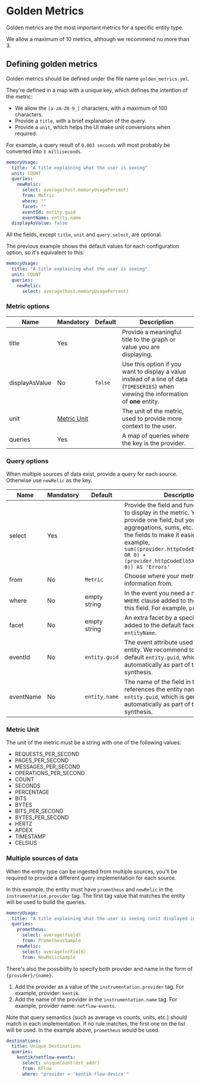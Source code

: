 # Golden Metrics

Golden metrics are the most important metrics for a specific entity type.

We allow a maximum of 10 metrics, although we recommend no more than 3.

## Defining golden metrics

Golden metrics should be defined under the file name `golden_metrics.yml`.

They're defined in a map with a unique key, which defines the intention of the metric: 

* We allow the `[a-zA-Z0-9_]` characters, with a maximum of 100 characters.
* Provide a `title`, with a brief explanation of the query.
* Provide a `unit`, which helps the UI make unit conversions when required.

For example, a query result of `0.003 seconds` will most probably be converted into `3 milliseconds`.

```yaml
memoryUsage:
  title: "A title explaining what the user is seeing"
  unit: COUNT
  queries:
    newRelic:
      select: average(host.memoryUsagePercent)
      from: Metric
      where: ""
      facet: ""
      eventId: entity.guid
      eventName: entity.name
  displayAsValue: false
```

All the fields, except `title`, `unit` and `query.select`, are optional.

The previous example shows the default values for each configuration option, so it's equivalent to this:

```yaml
memoryUsage:
  title: "A title explaining what the user is seeing"
  unit: COUNT
  queries:
    newRelic:
      select: average(host.memoryUsagePercent)
```

### Metric options

| **Name** | **Mandatory** | **Default** | **Description**                                            | 
| -------- | ------------- | ------------ | ---------------------------------------------             |
| title    |      Yes      |  | Provide a meaningful title to the graph or value you are displaying.|
| displayAsValue |   No    | `false` | Use this option if you want to display a value instead of a line of data (`TIMESERIES`) when viewing the information of **one** entity. |
| unit     | [Metric Unit](#metric-unit) |   | The unit of the metric, used to provide more context to the user. |
| queries  | Yes | | A map of queries where the key is the provider.|

### Query options

When multiple sources of data exist, provide a query for each source. Otherwise use `newRelic` as the key.

| **Name** | **Mandatory** | **Default** | **Description**                                            | 
| -------- | ------------- | ------------ | ---------------------------------------------             |
| select    |      Yes      |  | Provide the field and function you want to display in the metric. You must only provide one field, but you can do aggregations, sums, etc. Always name the fields to make it easier to read: for example, `sum((provider.httpCodeElb4XXCount.Sum OR 0) + (provider.httpCodeElb5XXCount.Sum OR 0)) AS 'Errors'`|
| from |   No    | `Metric` | Choose where your metric gathers the information from. |
| where |   No    | empty string | In the event you need a more granular `WHERE` clause added to the query, use this field. For example, `provider='Alb'`. |
| facet |   No    | empty string | An extra facet by a specific field to be added to the default facet by `entityName`. |
| eventId |   No    | `entity.guid` | The event attribute used to filter the entity. We recommend to use the default `entity.guid`, which is generated automatically as part of the entity synthesis. |
| eventName |   No    | `entity.name` | The name of the field in the event that references the entity name. By default, `entity.guid`, which is generated automatically as part of the entity synthesis. |

### Metric Unit

The unit of the metric must be a string with one of the following values:

- REQUESTS_PER_SECOND
- PAGES_PER_SECOND
- MESSAGES_PER_SECOND
- OPERATIONS_PER_SECOND
- COUNT
- SECONDS
- PERCENTAGE
- BITS
- BYTES
- BITS_PER_SECOND
- BYTES_PER_SECOND
- HERTZ
- APDEX
- TIMESTAMP
- CELSIUS

### Multiple sources of data

When the entity type can be ingested from multiple sources, you'll be required to provide a different query implementation for each source.

In this example, the entity must have `prometheus` and `newRelic` in the `instrumentation.provider` tag. The first tag value that matches the entity will be used to build the queries.

```yaml
memoryUsage:
  title: "A title explaining what the user is seeing (unit displayed in the dashboard)"
  queries:
    prometheus:
      select: average(field)
      from: PrometheusSample
    newRelic:
      select: average(nrField)
      from: NewRelicSample
```

There's also the possibility to specify both provider and name in the form of `{provider}/{name}`.

1.  Add the provider as a value of the `instrumentation.provider` tag. For example, provider: `kentik`.
2.  Add the name of the provider in the `instrumentation.name` tag. For example, provider name: `netflow-events`.

Note that query semantics (such as average vs counts, units, etc.) should match in each implementation. If no rule matches, the first one on the list will be used. In the example above, `prometheus` would be used.

```yaml
destinations:
  title: Unique Destinations
  queries:
    kentik/netflow-events:
      select: uniqueCount(dst_addr)
      from: KFlow
      where: "provider = 'kentik-flow-device'"
```
